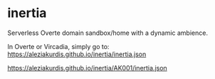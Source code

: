 # inertia
Serverless Overte domain sandbox/home with a dynamic ambience.


In Overte or Vircadia, simply go to:  
https://aleziakurdis.github.io/inertia/inertia.json  
  
https://aleziakurdis.github.io/inertia/AK001/inertia.json  

